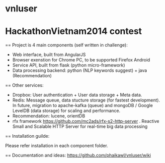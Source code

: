 vnluser
=======
HackathonVietnam2014 contest
=======

== Project is 4 main components (self written in challenge):
- Web interface, built from AngularJS
- Browser exenstion for Chrome PC, to be supported Firefox Android
- Service API, built from flask (python micro-framework)
- Data processing backend: python (NLP keywords suggest) + java (Recommendation)

== Other services:

- Dropbox: User authentication + User data storage + Meta data.
- Redis: Message queue, data stucture storage (for fastest development). In future, migration to apache-kafka (queue) and mongoDB / Google LevelDB (data storage) for scaling and performance.
- Recommendation: lucene, orientDB
- rfx framework https://github.com/mc2ads/rfx-s2-http-server . Reactive Small and Scalable HTTP Server for real-time big data processing

== Installation guilde:

Please refer installation in each component folder.

== Documentation and ideas:
https://github.com/phaikawl/vnluser/wiki
